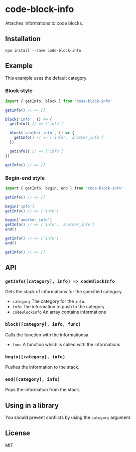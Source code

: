 code-block-info
====
Attaches informations to code blocks.

## Installation
`npm install --save code-block-info`

## Example
This example uses the default category.

### Block style
```javascript
import { getInfo, block } from 'code-block-info'

getInfo() // => []

block('info', () => {
  getInfo() // => ['info']

  block('another_info', () => {
    getInfo() // => ['info', 'another_info']
  })

  getInfo() // => ['info']
})

getInfo() // => []
```

### Begin-end style
```javascript
import { getInfo, begin, end } from 'code-block-info'

getInfo() // => []

begin('info')
getInfo() // => ['info']

begin('another_info')
getInfo() // => ['info', 'another_info']
end()

getInfo() // => ['info']
end()

getInfo() // => []
```

## API

### `getInfo([category], info) => codeBlockInfo`
Gets the stack of informations for the specified category.  
- `category` The category for the `info`.
- `info` The information to push to the category
- `codeBlockInfo` An array contains informations

### `block([category], info, func)`
Calls the function with the informationsa.  
- `func` A function which is called with the informations

### `begin([category], info)`
Pushes the information to the stack.

### `end([category], info)`
Pops the information from the stack.

## Using in a library
You should prevent conflicts by using the `category` argument.

## License
MIT
